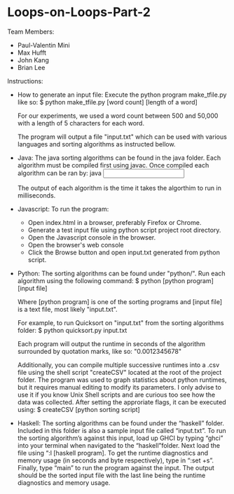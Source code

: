 # Loops-on-Loops-Part-2

Team Members:
* Paul-Valentin Mini
* Max Hufft
* John Kang
* Brian Lee

Instructions:
* How to generate an input file:
	Execute the python program make_tfile.py like so:
	$ python make_tfile.py [word count] [length of a word]

	For our experiments, we used a word count between 500 
	and 50,000 with a length of 5 characters for each word. 

	The program will output a file "input.txt" which can be
	used with various languages and sorting algorithms as 
	instructed bellow.

* Java:
	The java sorting algorithms can be found in the java folder.
	Each algorithm must be compiled first using javac. 
	Once compiled each algorithm can be ran by:
	java <algorithm> <input file>
	
	The output of each algorithm is the time it takes the algorthim to run in milliseconds.

* Javascript:
	To run the program: 
	- Open index.html in a browser, preferably Firefox or Chrome.
	- Generate a test input file using python script project root directory.
 	- Open the Javascript console in the browser.
	- Open the browser's web console
 	- Click the Browse button and open input.txt generated from python script.

* Python:
	The sorting algorithms can be found under "python/".
	Run each algorithm using the following command:
	$ python [python program] [input file]

	Where [python program] is one of the sorting programs
	and [input file] is a text file, most likely "input.txt".

	For example, to run Quicksort on "input.txt" from the 
	sorting algorithms folder:
	$ python quicksort.py input.txt

	Each program will output the runtime in seconds of the 
	algorithm surrounded by quotation marks, like so: 
	"0.0012345678"

	Additionally, you can compile multiple successive runtimes
	into a .csv file using the shell script "createCSV" located 
	at the root of the project folder. The program was used to 
	graph statistics about python runtimes, but it requires 
	manual editing to modify its parameters. I only advise to 
	use it if you know Unix Shell scripts and are curious too 
	see how the data was collected. After setting the approriate
	flags, it can be executed using:
	$ createCSV [python sorting script]

* Haskell:
	The sorting algorithms can be found under the “haskell” folder.
	Included in this folder is also a sample input file called “input.txt”.
	To run the sorting algorithm’s against this input, load up GHCI by typing
	“ghci” into your terminal when navigated to the “haskell”folder. Next load
	the file using “:l [haskell program]. To get the runtime diagnostics and
	memory usage (in seconds and byte respectively), type in “:set +s”. Finally,
	type “main” to run the program against the input. The output should be the
	sorted input file with the last line being the runtime diagnostics and memory
	usage.
